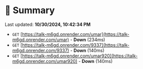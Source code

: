 # 📖 Summary
Last updated: **10/30/2024, 10:42:34 PM**

- `GET` [https://talk-m6gd.onrender.com/umar](https://talk-m6gd.onrender.com/umar) - **Down** (234ms)
- `GET` [https://talk-m6gd.onrender.com/9337](https://talk-m6gd.onrender.com/9337) - **Down** (140ms)
- `GET` [https://talk-m6gd.onrender.com/umar920](https://talk-m6gd.onrender.com/umar920) - **Down** (140ms)
